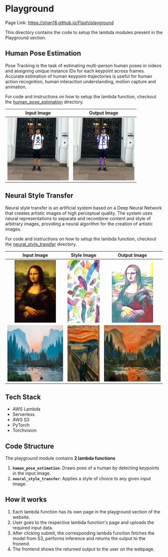 # Playground

Page Link: https://shan18.github.io/Flash/playground

This directory contains the code to setup the lambda modules present in the Playground section.

## Human Pose Estimation

Pose Tracking is the task of estimating multi-person human poses in videos and assigning unique instance IDs for each keypoint across frames. Accurate estimation of human keypoint-trajectories is useful for human action recognition, human interaction understanding, motion capture and animation.

For code and instructions on how to setup the lambda function, checkout the [human_pose_estimation](human_pose_estimation/) directory.

|                                     Input Image                                      |                                      Output Image                                       |
| :----------------------------------------------------------------------------------: | :-------------------------------------------------------------------------------------: |
| <img src="../media/playground/hpe_input.jpg" height="200px" alt="hpe input image" /> | <img src="../media/playground/hpe_output.jpg"  height="200px" alt="hpe output image" /> |

## Neural Style Transfer

Neural style transfer is an artificial system based on a Deep Neural Network that creates artistic images of high perceptual quality. The system uses neural representations to separate and recombine content and style of arbitrary images, providing a neural algorithm for the creation of artistic images.

For code and instructions on how to setup the lambda function, checkout the [neural_style_transfer](neural_style_transfer/) directory.

|                                              Input Image                                               |                                        Style Image                                        |                                               Output Image                                               |
| :----------------------------------------------------------------------------------------------------: | :---------------------------------------------------------------------------------------: | :------------------------------------------------------------------------------------------------------: |
|        <img src="../media/playground/nst_input_1.jpg" height="200px" alt="nst input image 1" />        | <img src="../media/playground/nst_style_1.jpg" height="200px" alt="nst style image 1" />  |       <img src="../media/playground/nst_output_1.jpg"  height="200px" alt="nst output image 1" />        |
| <img src="../media/playground/nst_input_2.jpg" width="300px" height="180px" alt="nst input image 2" /> | <img src="../media/playground/nst_style_2.jpg"  height="180px" alt="nst style image 2" /> | <img src="../media/playground/nst_output_2.jpg" width="300px" height="180px" alt="nst output image 2" /> |

## Tech Stack

- AWS Lambda
- Serverless
- AWS S3
- PyTorch
- Torchvision

## Code Structure

The playground module contains **2 lambda functions**

1. **`human_pose_estimation`**: Draws pose of a human by detecting keypoints in the input image.
2. **`neural_style_transfer`**: Applies a style of choice to any given input image.

## How it works

1. Each lambda function has its own page in the playground section of the website.
2. User goes to the respective lambda function's page and uploads the required input data.
3. After clicking submit, the corresponding lambda function fetches the model from S3, performs inference and returns the output to the fronend.
4. The frontend shows the returned output to the user on the webpage.
